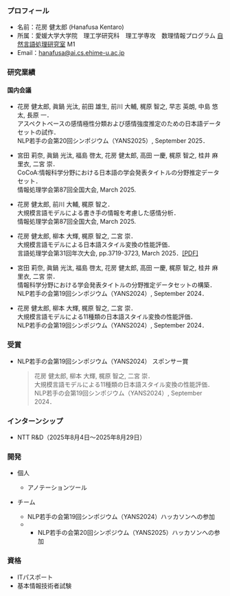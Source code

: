 ### プロフィール
- 名前：花房 健太郎 (Hanafusa Kentaro)<br>
- 所属：愛媛大学大学院　理工学研究科　理工学専攻　数理情報プログラム [自然言語処理研究室](https://sites.google.com/view/ehime-nlp/) M1<br>
- Email：hanafusa@ai.cs.ehime-u.ac.jp<br>

### 研究業績
#### 国内会議
- 花房 健太郎, 眞鍋 光汰, 前田 雄生, 前川 大輔, 梶原 智之, 早志 英朗, 中島 悠太, 長原 一．<br>
  アスペクトベースの感情極性分類および感情強度推定のための日本語データセットの試作．<br>
  NLP若手の会第20回シンポジウム（YANS2025）, September 2025．

- 宮田 莉奈, 眞鍋 光汰, 福島 啓太, 花房 健太郎, 高田 一慶, 梶原 智之, 桂井 麻里衣, 二宮 崇．<br>
  CoCoA:情報科学分野における日本語の学会発表タイトルの分野推定データセット．<br>
  情報処理学会第87回全国大会, March 2025.

- 花房 健太郎, 前川 大輔, 梶原 智之．<br>
  大規模言語モデルによる書き手の情報を考慮した感情分析．<br>
  情報処理学会第87回全国大会, March 2025.

- 花房 健太郎, 柳本 大輝, 梶原 智之, 二宮 崇．<br>
  大規模言語モデルによる日本語スタイル変換の性能評価．<br>
  言語処理学会第31回年次大会, pp.3719-3723, March 2025．[[PDF]](https://www.anlp.jp/proceedings/annual_meeting/2025/pdf_dir/P9-16.pdf)

- 宮田 莉奈, 眞鍋 光汰, 福島 啓太, 花房 健太郎, 高田 一慶, 梶原 智之, 桂井 麻里衣, 二宮 崇．<br>
  情報科学分野における学会発表タイトルの分野推定データセットの構築．<br>
  NLP若手の会第19回シンポジウム（YANS2024）, September 2024．

- 花房 健太郎, 柳本 大輝, 梶原 智之, 二宮 崇．<br>
  大規模言語モデルによる11種類の日本語スタイル変換の性能評価．<br>
  NLP若手の会第19回シンポジウム（YANS2024）, September 2024．

### 受賞
- NLP若手の会第19回シンポジウム（YANS2024） スポンサー賞
  
  > 花房 健太郎, 柳本 大輝, 梶原 智之, 二宮 崇．<br>
    大規模言語モデルによる11種類の日本語スタイル変換の性能評価．<br>
    NLP若手の会第19回シンポジウム（YANS2024）, September 2024．<br>

### インターンシップ
- NTT R&D（2025年8月4日〜2025年8月29日）

###  開発
* 個人
    * アノテーションツール

* チーム
    * NLP若手の会第19回シンポジウム（YANS2024）ハッカソンへの参加
    * * NLP若手の会第20回シンポジウム（YANS2025）ハッカソンへの参加

### 資格
- ITパスポート
- 基本情報技術者試験
